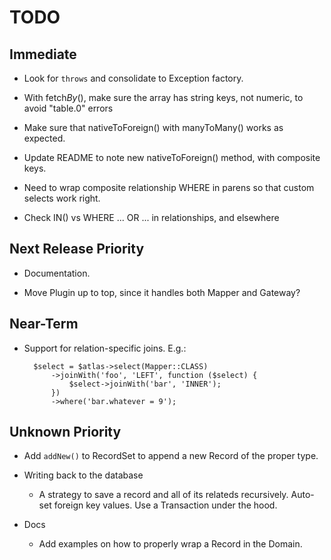 # TODO

## Immediate

- Look for `throws` and consolidate to Exception factory.

- With fetch*By*(), make sure the array has string keys, not numeric, to avoid "table.0" errors

- Make sure that nativeToForeign() with manyToMany() works as expected.

- Update README to note new nativeToForeign() method, with composite keys.

- Need to wrap composite relationship WHERE in parens so that custom selects work right.

- Check IN() vs WHERE ... OR ... in relationships, and elsewhere


## Next Release Priority

- Documentation.

- Move Plugin up to top, since it handles both Mapper and Gateway?

## Near-Term

- Support for relation-specific joins. E.g.:

        $select = $atlas->select(Mapper::CLASS)
            ->joinWith('foo', 'LEFT', function ($select) {
                $select->joinWith('bar', 'INNER');
            })
            ->where('bar.whatever = 9');

## Unknown Priority

- Add `addNew()` to RecordSet to append a new Record of the proper type.

- Writing back to the database

    - A strategy to save a record and all of its relateds recursively. Auto-set foreign key values. Use a Transaction under the hood.

- Docs

    - Add examples on how to properly wrap a Record in the Domain.
